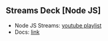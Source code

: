 ﻿## Streams Deck [Node JS]

* Node JS Streams: [youtube playlist](https://www.youtube.com/playlist?list=PLrwNNiB6YOA18XANsFe0CnizlhYKjJT0f)
* Docs: [link](https://nodejs.org/api/stream.html)

